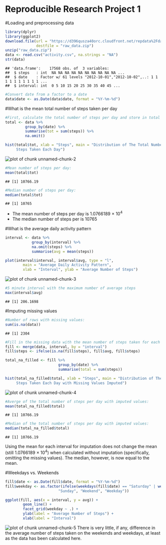 Reproducible Research Project 1
===============================



#Loading and preprocessing data

```r
library(dplyr)
library(ggplot2)
download.file(url = "https://d396qusza40orc.cloudfront.net/repdata%2Fdata%2Factivity.zip",
              destfile = "raw_data.zip")
unzip("raw_data.zip")
data <- read.csv("activity.csv", na.strings = "NA")
str(data)
```

```
## 'data.frame':	17568 obs. of  3 variables:
##  $ steps   : int  NA NA NA NA NA NA NA NA NA NA ...
##  $ date    : Factor w/ 61 levels "2012-10-01","2012-10-02",..: 1 1 1 1 1 1 1 1 1 1 ...
##  $ interval: int  0 5 10 15 20 25 30 35 40 45 ...
```

```r
#Convert date from a factor to a date
data$date <- as.Date(data$date, format = "%Y-%m-%d")
```

#What is the mean total number of steps taken per day

```r
#First, calculate the total number of steps per day and store in total dataframe
total <- data %>%
         group_by(date) %>%
         summarise(tot = sum(steps)) %>%
         na.omit()

hist(total$tot, xlab = "Steps", main = "Distribution of The Total Number of
     Steps Taken Each Day")
```

![plot of chunk unnamed-chunk-2](figure/unnamed-chunk-2-1.png)

```r
#Mean number of steps per day:
mean(total$tot)
```

```
## [1] 10766.19
```

```r
#Median number of steps per day:
median(total$tot)
```

```
## [1] 10765
```

- The mean number of steps per day is 1.0766189 &times; 10<sup>4</sup>
- The median number of steps per is 10765

#What is the average daily activity pattern

```r
interval <- data %>%
            group_by(interval) %>%
            na.omit(steps) %>%
            summarise(avg = mean(steps))

plot(interval$interval, interval$avg, type = "l",
        main = "Average Daily Activity Pattern",
        xlab = "Interval", ylab = "Average Number of Steps")
```

![plot of chunk unnamed-chunk-3](figure/unnamed-chunk-3-1.png)

```r
#5 minute interval with the maximum number of average steps
max(interval$avg)
```

```
## [1] 206.1698
```

#Imputing missing values

```r
#Number of rows with missing values:
sum(is.na(data))
```

```
## [1] 2304
```

```r
#Fill in the missing data with the mean number of steps taken for each interval
fill <- merge(data, interval, by = "interval")
fill$steps <- ifelse(is.na(fill$steps), fill$avg, fill$steps)

total_na_filled <- fill %>%
                        group_by(date) %>%
                        summarise(total = sum(steps))

hist(total_na_filled$total, xlab = "Steps", main = "Distribution of The Total Number of
     Steps Taken Each Day with Missing Values Imputed")
```

![plot of chunk unnamed-chunk-4](figure/unnamed-chunk-4-1.png)

```r
#Averge of the total number of steps per day with imputed values:
mean(total_na_filled$total)
```

```
## [1] 10766.19
```

```r
#Median of the total number of steps per day with imputed values:
median(total_na_filled$total)
```

```
## [1] 10766.19
```

Using the mean for each interval for imputation does not change the mean (still 1.0766189 &times; 10<sup>4</sup>)
when calculated without imputation (specifically, omitting the missing values). The median, however, is now equal to the mean.

#Weekdays vs. Weekends

```r
fill$date <- as.Date(fill$date, format = "%Y-%m-%d")
fill$weekday <- as.factor(ifelse(weekdays(fill$date) == "Saturday" | weekdays(fill$date) == 
                        "Sunday", "Weekend", "Weekday"))

ggplot(fill, aes(x = interval, y = avg)) +
        geom_line() +
        facet_grid(weekday ~ .) +
        ylab(label = "Average Number of Steps") +
        xlab(label = "Interval")
```

![plot of chunk unnamed-chunk-5](figure/unnamed-chunk-5-1.png)
There is very little, if any, difference in the average number of steps taken on the weekends and weekdays, at least as the data has been calculated here. 
